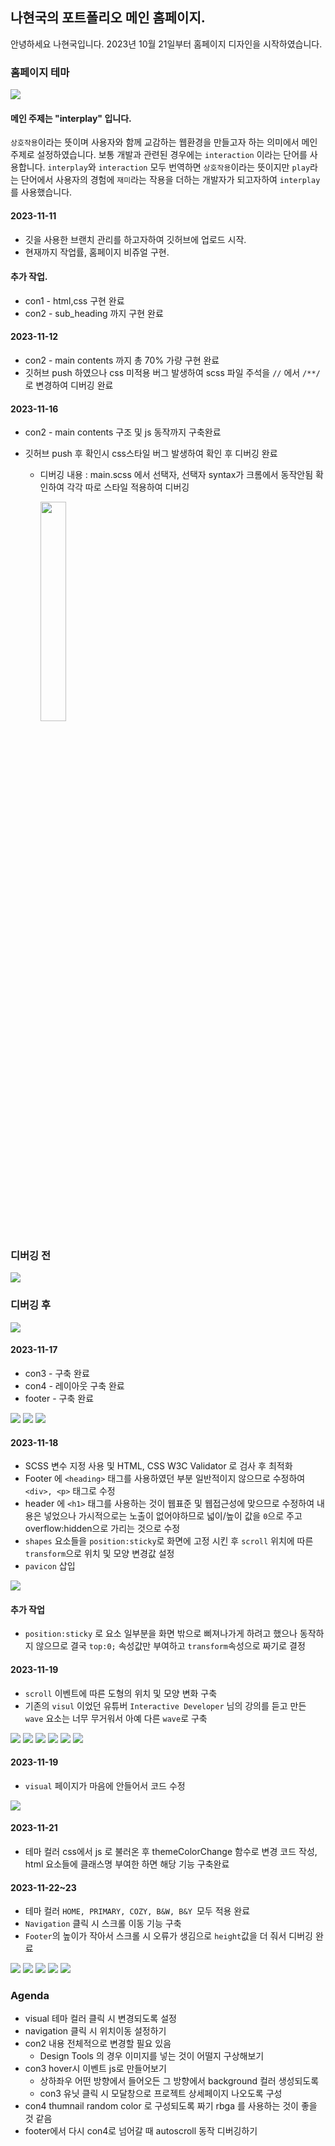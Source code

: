 ## 나현국의 포트폴리오 메인 홈페이지.

안녕하세요 나현국입니다.
2023년 10월 21일부터 홈페이지 디자인을 시작하였습니다.

### 홈페이지 테마

<img src="img/forreadme.png">

#### 메인 주제는 "interplay" 입니다.

`상호작용`이라는 뜻이며 사용자와 함께 교감하는 웹환경을 만들고자 하는 의미에서 메인주제로 설정하였습니다.
보통 개발과 관련된 경우에는 `interaction` 이라는 단어를 사용합니다.
`interplay`와 `interaction` 모두 번역하면 `상호작용`이라는 뜻이지만 `play`라는 단어에서 사용자의 경험에 `재미`라는 작용을 더하는 개발자가 되고자하여 `interplay`를 사용했습니다.

#### 2023-11-11

- 깃을 사용한 브랜치 관리를 하고자하여 깃허브에 업로드 시작.
- 현재까지 작업률, 홈페이지 비쥬얼 구현.

#### 추가 작업.

- con1 - html,css 구현 완료
- con2 - sub_heading 까지 구현 완료

#### 2023-11-12

- con2 - main contents 까지 총 70% 가량 구현 완료
- 깃허브 push 하였으나 css 미적용 버그 발생하여 scss 파일 주석을 `//` 에서 `/**/`로 변경하여 디버깅 완료

#### 2023-11-16

- con2 - main contents 구조 및 js 동작까지 구축완료
- 깃허브 push 후 확인시 css스타일 버그 발생하여 확인 후 디버깅 완료

  - 디버깅 내용 : main.scss 에서 선택자, 선택자 syntax가 크롬에서 동작안됨 확인하여 각각 따로 스타일 적용하여 디버깅

    <img src="img/forreadme3.png" style="width:30%">

### 디버깅 전

<img src="img/forreadme2.png">   
   
### 디버깅 후   
   
<img src="img/forreadme4.png">   
   
#### 2023-11-17

- con3 - 구축 완료
- con4 - 레이아웃 구축 완료
- footer - 구축 완료

<img src="img/forreadme5.png">
<img src="img/forreadme6.png">
<img src="img/forreadme7.png">

#### 2023-11-18

- SCSS 변수 지정 사용 및 HTML, CSS W3C Validator 로 검사 후 최적화
- Footer 에 `<heading>` 태그를 사용하였던 부분 일반적이지 않으므로 수정하여 `<div>, <p>` 태그로 수정
- header 에 `<h1>` 태그를 사용하는 것이 웹표준 및 웹접근성에 맞으므로 수정하여 내용은 넣었으나 가시적으로는 노출이 없어야하므로 넓이/높이 값을 `0`으로 주고 overflow:hidden으로 가리는 것으로 수정
- `shapes` 요소들을 `position:sticky`로 화면에 고정 시킨 후 `scroll` 위치에 따른 `transform`으로 위치 및 모양 변경값 설정
- `pavicon` 삽입

<img src="img/forreadme8.png">

#### 추가 작업

- `position:sticky` 로 요소 일부분을 화면 밖으로 삐져나가게 하려고 했으나 동작하지 않으므로 결국 `top:0;` 속성값만 부여하고 `transform`속성으로 짜기로 결정

#### 2023-11-19

- `scroll` 이벤트에 따른 도형의 위치 및 모양 변화 구축
- 기존의 `visul` 이었던 유튜버 `Interactive Developer` 님의 강의를 듣고 만든 `wave` 요소는 너무 무거워서 아예 다른 `wave`로 구축

<img src="img/forreadme9.png">
<img src="img/forreadme10.png">
<img src="img/forreadme11.png">
<img src="img/forreadme12.png">
<img src="img/forreadme13.png">
<img src="img/forreadme14.png">

#### 2023-11-19

- `visual` 페이지가 마음에 안들어서 코드 수정

<img src="img/forreadme15.png">

#### 2023-11-21

- 테마 컬러 css에서 js 로 불러온 후 themeColorChange 함수로 변경 코드 작성, html 요소들에 클래스명 부여한 하면 해당 기능 구축완료

#### 2023-11-22~23

- 테마 컬러 `HOME, PRIMARY, COZY, B&W, B&Y `모두 적용 완료
- `Navigation` 클릭 시 스크롤 이동 기능 구축
- `Footer`의 높이가 작아서 스크롤 시 오류가 생김으로 `height`값을 더 줘서 디버깅 완료

<img src="img/forreadme16.png">
<img src="img/forreadme17.png">
<img src="img/forreadme18.png">
<img src="img/forreadme19.png">
<img src="img/forreadme20.png">

### Agenda

- visual 테마 컬러 클릭 시 변경되도록 설정
- navigation 클릭 시 위치이동 설정하기
- con2 내용 전체적으로 변경할 필요 있음
  - Design Tools 의 경우 이미지를 넣는 것이 어떨지 구상해보기
- con3 hover시 이벤트 js로 만들어보기
  - 상하좌우 어떤 방향에서 들어오든 그 방향에서 background 컬러 생성되도록
  - con3 유닛 클릭 시 모달창으로 프로젝트 상세페이지 나오도록 구성
- con4 thumnail random color 로 구성되도록 짜기 rbga 를 사용하는 것이 좋을 것 같음
- footer에서 다시 con4로 넘어갈 때 autoscroll 동작 디버깅하기
